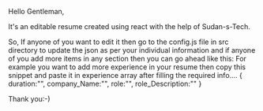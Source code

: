 Hello Gentleman,

It's an editable resume created using react with the help of Sudan-s-Tech.

So, If anyone of you want to edit it then go to the config.js file in src directory to update the json as per your individual information and if anyone of you add more items in any section then you can go ahead like this:
For example you want to add more experience in your resume then copy this snippet and paste it in experience array after filling the required info....
 {
    duration:"",
    company_Name:"",
    role:"",
    role_Description:""
  }

  Thank you:-)